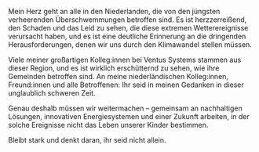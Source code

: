 Mein Herz geht an alle in den Niederlanden, die von den jüngsten verheerenden Überschwemmungen betroffen sind. Es ist herzzerreißend, den Schaden und das Leid zu sehen, die diese extremen Wetterereignisse verursacht haben, und es ist eine deutliche Erinnerung an die dringenden Herausforderungen, denen wir uns durch den Klimawandel stellen müssen.

Viele meiner großartigen Kolleg:innen bei Ventus Systems stammen aus dieser Region, und es ist wirklich erschütternd zu sehen, wie ihre Gemeinden betroffen sind. An meine niederländischen Kolleg:innen, Freund:innen und alle Betroffenen: Ihr seid in meinen Gedanken in dieser unglaublich schweren Zeit.

Genau deshalb müssen wir weitermachen – gemeinsam an nachhaltigen Lösungen, innovativen Energiesystemen und einer Zukunft arbeiten, in der solche Ereignisse nicht das Leben unserer Kinder bestimmen.

Bleibt stark und denkt daran, ihr seid nicht allein.

